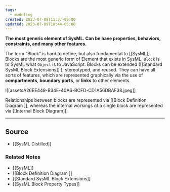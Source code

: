 ```yaml
---
tags:
  - modeling
created: 2023-07-08T11:37-05:00
updated: 2023-07-09T10:44-05:00
---
```

**The most generic element of SysML. Can be have properties, behaviors, constraints, and many other features.**

The term “Block” is hard to define, but also fundamental to [[SysML]]. Blocks are the most generic form of Element that exists in SysML. `Block` is to SysML what `Object` is to JavaScript. Blocks can be extended ([[Standard SysML Block Extensions]] ), stereotyped, and reused. They can have all sorts of features, which are represented graphically via the use of **compartments**, **boundary ports**, or **links** to other elements.

![[assetsA26EE449-B34E-40A6-BCFD-CD1A56DBAF38.jpeg]]

Relationships between blocks are represented via [[Block Definition Diagram ]], whereas the internal workings of a single block are represented via [[Internal Block Diagram]]. 

---

## Source
- [[SysML Distilled]]

### Related Notes
- [[SysML]] 
- [[Block Definition Diagram ]] 
- [[Standard SysML Block Extensions]] 
- [[SysML Block Property Types]]
